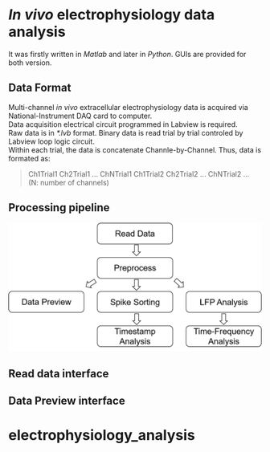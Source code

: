 # _In vivo_ electrophysiology data analysis

It was firstly written in *Matlab* and later in *Python*. GUIs are provided for both version.  

## Data Format

Multi-channel _in vivo_ extracellular electrophysiology data is acquired via National-Instrument DAQ card to computer.\
Data acquisition electrical circuit programmed in Labview is required.\
Raw data is in _*.lvb_ format. Binary data is read trial by trial controled by Labview loop logic circuit.\
Within each trial, the data is concatenate Channle-by-Channel. Thus, data is formated as:  
>  Ch1Trial1  Ch2Trial1 ... ChNTrial1 Ch1Trial2 Ch2Trial2 ... ChNTrial2 ...  
> (N: number of channels)

## Processing pipeline
![Image](images/data_processing_flow.png "data_processing_flow")

## Read data interface

## Data Preview interface
# electrophysiology_analysis
